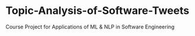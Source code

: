# Topic-Analysis-of-Software-Tweets
Course Project for Applications of ML &amp; NLP in Software Engineering

